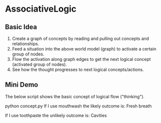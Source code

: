 # AssociativeLogic

## Basic Idea
1. Create a graph of concepts by reading and pulling out concepts and relationships.
2. Feed a situation into the above world model (graph) to activate a certain group of nodes.
3. Flow the activation along graph edges to get the next logical concept (activated group of nodes).
4. See how the thought progresses to next logical concepts/actions.

## Mini Demo
The below script shows the basic concept of logical flow ("thinking").

python concept.py
If I use mouthwash the likely outcome is: 
Fresh breath

If I use toothpaste the unlikely outcome is: 
Cavities

